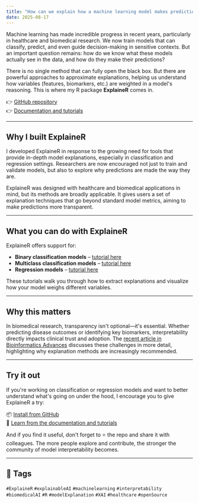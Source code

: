```yaml
---
title: "How can we explain how a machine learning model makes predictions?"
date: 2025-08-17
---
```


Machine learning has made incredible progress in recent years, particularly in healthcare and biomedical research. We now train models that can classify, predict, and even guide decision-making in sensitive contexts. But an important question remains: how do we know what these models actually see in the data, and how do they make their predictions?

There is no single method that can fully open the black box. But there are powerful approaches to approximate explanations, helping us understand how variables (features, biomarkers, etc.) are weighted in a model's reasoning. This is where my R package **ExplaineR** comes in.

👉 [GitHub repository](https://github.com/PERSIMUNE/explainer)  
👉 [Documentation and tutorials](https://persimune.github.io/explainer/)

---

## Why I built ExplaineR

I developed ExplaineR in response to the growing need for tools that provide in-depth model explanations, especially in classification and regression settings. Researchers are now encouraged not just to train and validate models, but also to explore why predictions are made the way they are.

ExplaineR was designed with healthcare and biomedical applications in mind, but its methods are broadly applicable. It gives users a set of explanation techniques that go beyond standard model metrics, aiming to make predictions more transparent.

---

## What you can do with ExplaineR

ExplaineR offers support for:
- **Binary classification models** – [tutorial here](https://persimune.github.io/explainer/articles/explainer_tutorial_binary_classification.html)
- **Multiclass classification models** – [tutorial here](https://persimune.github.io/explainer/articles/explainer_tutorial_multiclass.html)
- **Regression models** – [tutorial here](https://persimune.github.io/explainer/articles/explainer_tutorial_regression.html)

These tutorials walk you through how to extract explanations and visualize how your model weighs different variables.

---

## Why this matters

In biomedical research, transparency isn't optional—it's essential. Whether predicting disease outcomes or identifying key biomarkers, interpretability directly impacts clinical trust and adoption. The [recent article in Bioinformatics Advances](https://academic.oup.com/bioinformaticsadvances/article/4/1/vbae049/7641029) discusses these challenges in more detail, highlighting why explanation methods are increasingly recommended.

---

## Try it out

If you're working on classification or regression models and want to better understand what's going on under the hood, I encourage you to give ExplaineR a try:

📦 [Install from GitHub](https://github.com/PERSIMUNE/explainer)  
📖 [Learn from the documentation and tutorials](https://persimune.github.io/explainer/)

And if you find it useful, don't forget to ⭐️ the repo and share it with colleagues. The more people explore and contribute, the stronger the community of model interpretability becomes.

---

## 📌 Tags

`#ExplaineR` `#explainableAI` `#machinelearning` `#interpretability` `#biomedicalAI` `#R` `#modelExplanation` `#XAI` `#healthcare` `#openSource`
